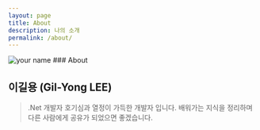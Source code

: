 ```yaml
---
layout: page
title: About
description: 나의 소개
permalink: /about/
---
```


<img itemprop="image" class="img-rounded" src="https://res.cloudinary.com/jastech/image/upload/c_fill,h_200,w_200/Blog/myface.jpg" alt="your name">
### About

## 이길용 (Gil-Yong LEE)

>.Net 개발자 
호기심과 열정이 가득한 개발자 입니다.
배워가는 지식을 정리하며 다른 사람에게 공유가 되었으면 좋겠습니다.

